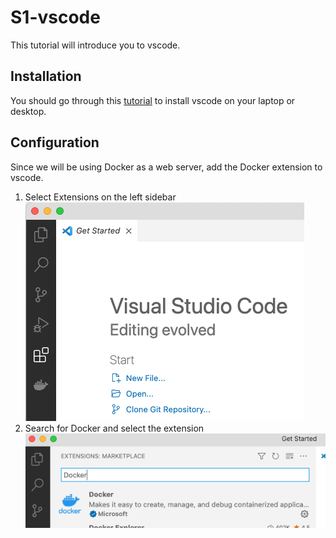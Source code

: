 # S1-vscode
This tutorial will introduce you to vscode.
## Installation
You should go through this [tutorial](https://code.visualstudio.com/docs/introvideos/basics) to install vscode on your laptop or desktop.
## Configuration
Since we will be using Docker as a web server, add the Docker extension to vscode.
1. Select Extensions on the left sidebar  
![](images/extensions.png)
2. Search for Docker and select the extension  
![](images/extensions2.png) 
